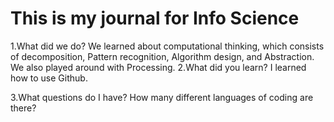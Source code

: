 # This is my journal for Info Science

1.What did we do?
We learned about computational thinking, which consists of decomposition, Pattern recognition, Algorithm  design, and Abstraction. We also played around with Processing.
2.What did you learn?
I learned how to use Github.

3.What questions do I have?
How many different languages of coding are there?
